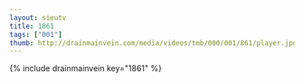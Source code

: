 ```yaml
--- 
layout: sieutv
title: 1861
tags: ["001"]
thumb: http://drainmainvein.com/media/videos/tmb/000/001/861/player.jpg
---
```

{% include drainmainvein key="1861" %} 
